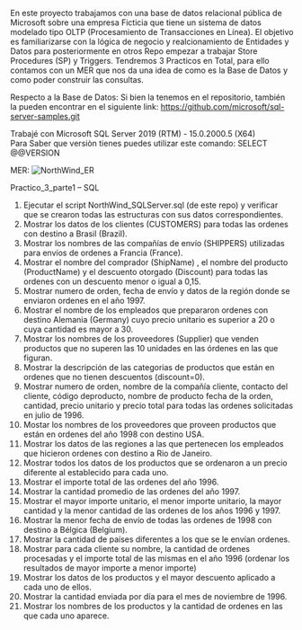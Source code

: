 En este proyecto trabajamos con una base de datos relacional pública de Microsoft  sobre una empresa Ficticia que tiene un sistema de datos modelado tipo OLTP (Procesamiento de Transacciones en Línea).
El objetivo es familiarizarse con la lógica de negocio y realcionamiento de Entidades y Datos para posteriormente en otros Repo empezar a trabajar Store Procedures (SP) y Triggers.
Tendremos 3 Practicos en Total, para ello contamos con un MER que nos da una idea de como es la Base de Datos y como poder construir las consultas.

Respecto a la Base de Datos: 
Si bien la tenemos en el repositorio, también la pueden encontrar en el siguiente link:
https://github.com/microsoft/sql-server-samples.git

Trabajé con Microsoft SQL Server 2019 (RTM) - 15.0.2000.5 (X64)   
Para Saber que versiòn tienes puedes utilizar este comando: SELECT @@VERSION 

MER: 
![NorthWind_ER](https://github.com/user-attachments/assets/9371f4e1-aa20-48a8-b2f0-a0e551b2c33b)

Practico_3_parte1 – SQL

1. Ejecutar el script NorthWind_SQLServer.sql (de este repo) y verificar que se crearon todas las estructuras con sus datos correspondientes.
2. Mostrar los datos de los clientes (CUSTOMERS) para todas las ordenes con
destino a Brasil (Brazil).
3. Mostrar los nombres de las compañías de envío (SHIPPERS) utilizadas para envíos de ordenes a Francia (France).
4. Mostrar el nombre del comprador (ShipName) , el nombre del producto (ProductName) y el descuento otorgado (Discount) para todas las ordenes con un descuento menor o igual a 0,15.
5. Mostrar numero de orden, fecha de envío y datos de la región donde se
enviaron ordenes en el año 1997.
6. Mostrar el nombre de los empleados que prepararon ordenes con destino Alemania (Germany) cuyo precio unitario es superior a 20 o cuya cantidad es mayor a 30.
7. Mostrar los nombres de los proveedores (Supplier) que venden productos que no superen las 10 unidades en las órdenes en las que figuran.
8. Mostrar la descripción de las categorias de productos que están en ordenes que no tienen descuentos (discount=0).
9. Mostrar numero de orden, nombre de la compañía cliente, contacto del cliente, código deproducto, nombre de producto fecha de la orden,
cantidad, precio unitario y precio total para todas las ordenes solicitadas en julio de 1996.
10. Mostar los nombres de los proveedores que proveen productos que están en
ordenes del año 1998 con destino USA.
11. Mostrar los datos de las regiones a las que pertenecen los empleados que hicieron ordenes con
destino a Rio de Janeiro.
12. Mostrar todos los datos de los productos que se ordenaron a un precio
diferente al establecido para cada uno.
13. Mostrar el importe total de las ordenes del año 1996.
14. Mostrar la cantidad promedio de las ordenes del año 1997.
15. Mostrar el mayor importe unitario, el menor importe unitario, la mayor cantidad y la menor
cantidad de las ordenes de los años 1996 y 1997.
16. Mostrar la menor fecha de envío de todas las ordenes de 1998 con destino a
Bélgica (Belgium).
17. Mostrar la cantidad de países diferentes a los que se le envían ordenes.
18. Mostrar para cada cliente su nombre, la cantidad de ordenes procesadas y el importe total de las
mismas en el año 1996 (ordenar los resultados de mayor importe a menor importe)
19. Mostrar los datos de los productos y el mayor descuento aplicado a cada uno de ellos.
20. Mostrar la cantidad enviada por día para el mes de noviembre de 1996.
21. Mostrar los nombres de los productos y la cantidad de ordenes en las que cada uno aparece.
